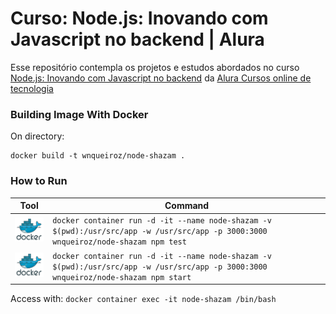 # Curso: Node.js: Inovando com Javascript no backend | Alura

Esse repositório contempla os projetos e estudos abordados no curso [Node.js: Inovando com Javascript no backend](https://cursos.alura.com.br/course/node-js) da [Alura Cursos online de tecnologia](https://www.alura.com.br/)

### Building Image With Docker

On directory: 

```
docker build -t wnqueiroz/node-shazam .
```
### How to Run

Tool      | Command
--------- | -------
<img src="docker.png" alt="Docker" width="75"/>    | ```docker container run -d -it --name node-shazam -v $(pwd):/usr/src/app -w /usr/src/app -p 3000:3000 wnqueiroz/node-shazam npm test``` | test
<img src="docker.png" alt="Docker" width="75"/>    | ```docker container run -d -it --name node-shazam -v $(pwd):/usr/src/app -w /usr/src/app -p 3000:3000 wnqueiroz/node-shazam npm start``` | prod

Access with: `docker container exec -it node-shazam /bin/bash`
